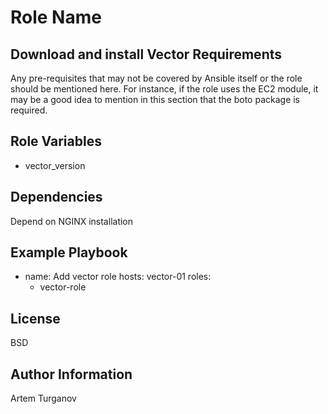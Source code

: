 Role Name
=========

Download and install Vector
Requirements
------------

Any pre-requisites that may not be covered by Ansible itself or the role should be mentioned here. For instance, if the role uses the EC2 module, it may be a good idea to mention in this section that the boto package is required.

Role Variables
--------------

- vector_version

Dependencies
------------

Depend on NGINX installation

Example Playbook
----------------
- name: Add vector role
  hosts: vector-01
  roles: 
    - vector-role

License
-------

BSD

Author Information
------------------

Artem Turganov